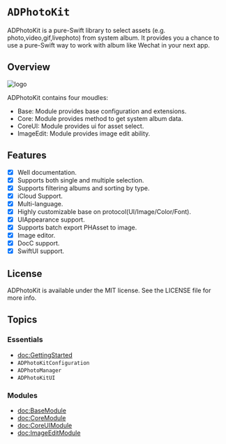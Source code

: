 # ``ADPhotoKit``

ADPhotoKit is a pure-Swift library to select assets (e.g. photo,video,gif,livephoto) from system album. It provides you a chance to use a pure-Swift way to work with album like Wechat in your next app.

## Overview

![logo](logo)

ADPhotoKit contains four moudles:
* Base: Module provides base configuration and extensions.
* Core: Module provides method to get system album data.
* CoreUI: Module provides ui for asset select.
* ImageEdit: Module provides image edit ability.

## Features

* [x] Well documentation.
* [x] Supports both single and multiple selection.
* [x] Supports filtering albums and sorting by type.
* [x] iCloud Support.
* [x] Multi-language.
* [x] Highly customizable base on protocol(UI/Image/Color/Font).
* [x] UIAppearance support.
* [x] Supports batch export PHAsset to image.
* [x] Image editor.
* [x] DocC support.
* [x] SwiftUI support.

## License

ADPhotoKit is available under the MIT license. See the LICENSE file for more info.

## Topics

### Essentials

- <doc:GettingStarted>
- ``ADPhotoKitConfiguration``
- ``ADPhotoManager``
- ``ADPhotoKitUI``

### Modules

- <doc:BaseModule>
- <doc:CoreModule>
- <doc:CoreUIModule>
- <doc:ImageEditModule>
